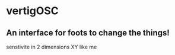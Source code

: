 # vertigOSC

## An interface for foots to change the things!

senstivite in 2 dimensions XY like me
